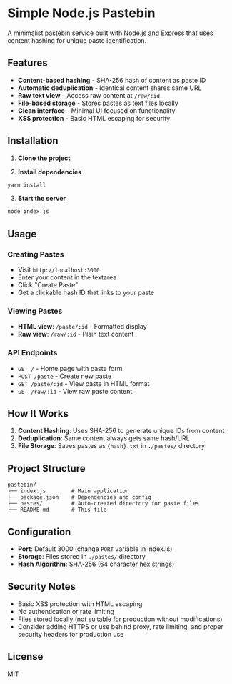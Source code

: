 # Simple Node.js Pastebin

A minimalist pastebin service built with Node.js and Express that uses content hashing for unique paste identification.

## Features

- **Content-based hashing** - SHA-256 hash of content as paste ID
- **Automatic deduplication** - Identical content shares same URL
- **Raw text view** - Access raw content at `/raw/:id`
- **File-based storage** - Stores pastes as text files locally
- **Clean interface** - Minimal UI focused on functionality
- **XSS protection** - Basic HTML escaping for security

## Installation

1. **Clone the project**

2. **Install dependencies**

```sh
yarn install
```

3. **Start the server**

```sh
node index.js
```

## Usage

### Creating Pastes
- Visit `http://localhost:3000`
- Enter your content in the textarea
- Click "Create Paste"
- Get a clickable hash ID that links to your paste

### Viewing Pastes
- **HTML view**: `/paste/:id` - Formatted display
- **Raw view**: `/raw/:id` - Plain text content

### API Endpoints
- `GET /` - Home page with paste form
- `POST /paste` - Create new paste
- `GET /paste/:id` - View paste in HTML format
- `GET /raw/:id` - View raw paste content

## How It Works

1. **Content Hashing**: Uses SHA-256 to generate unique IDs from content
2. **Deduplication**: Same content always gets same hash/URL
3. **File Storage**: Saves pastes as `{hash}.txt` in `./pastes/` directory

## Project Structure

```
pastebin/
├── index.js        # Main application
├── package.json    # Dependencies and config
├── pastes/         # Auto-created directory for paste files
└── README.md       # This file
```

## Configuration

- **Port**: Default 3000 (change `PORT` variable in index.js)
- **Storage**: Files stored in `./pastes/` directory
- **Hash Algorithm**: SHA-256 (64 character hex strings)

## Security Notes

- Basic XSS protection with HTML escaping
- No authentication or rate limiting
- Files stored locally (not suitable for production without modifications)
- Consider adding HTTPS or use behind proxy, rate limiting, and proper security headers for production use

## License

MIT
